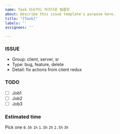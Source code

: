 ```yaml
---
name: Task 이슈카드 마크다운 템플릿
about: Describe this issue template's purpose here.
title: "[Task]"
labels: ''
assignees: ''

---
```


### ISSUE
* Group: client, server, sr
* Type: bug, feature, delete
* Detail: fix actions from client redux

### TODO
- [ ] Job1
- [ ] Job2
- [ ] Job3

### Estimated time
Pick one
```0.5h```
```1h```
```1.5h```
```2h```
```2.5h```
```3h```
